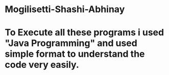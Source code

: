 # Mogilisetti-Shashi-Abhinay
# To Execute all these programs i used "Java Programming" and used simple format to understand the code very easily.
